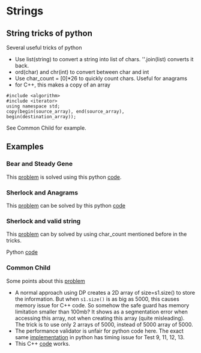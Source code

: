 # Strings

## String tricks of python
Several useful tricks of python
* Use list(string) to convert a string into list of chars. ''.join(list) converts it back.
* ord(char) and chr(int) to convert between char and int
* Use char_count = [0]*26 to quickly count chars. Useful for anagrams
* for C++, this makes a copy of an array
```
#include <algorithm>
#include <iterator>
using namespace std;
copy(begin(source_array), end(source_array), begin(destination_array));
```
See Common Child for example.

## Examples
### Bear and Steady Gene
This [problem](https://www.hackerrank.com/challenges/bear-and-steady-gene/problem) is solved
using this python [code](bear_and_steady_gene.py).

### Sherlock and Anagrams
This [problem](https://www.hackerrank.com/challenges/sherlock-and-anagrams) can be solved by
this python [code](sherlock_and_anagrams.py)

### Sherlock and valid string
This [problem](https://www.hackerrank.com/challenges/sherlock-and-valid-string/problem) can
by solved by using char_count mentioned before in the tricks. 

Python [code](sherlock_and_valid_string.py)

### Common Child
Some points about this [problem](https://www.hackerrank.com/challenges/common-child/problem)
* A normal approach using DP creates a 2D array of size=s1.size() to store
the information. But when ```s1.size()``` is as big as 5000, this causes memory issue for C++ code.
So somehow the safe guard has memory limitation smaller than 100mb? It shows as
a segmentation error when accessing this array, not when creating this array (quite misleading). The trick is to use only 2 arrays of 5000, instead of
5000 array of 5000.
* The performance validator is unfair for python code here. The exact
same [implementation](common_child.py) in python has timing issue
for Test 9, 11, 12, 13.
* This C++ [code](common_child.cpp) works.

